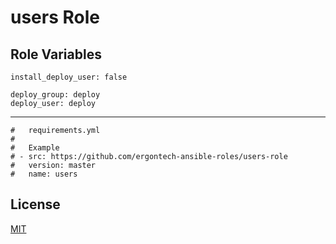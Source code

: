 users Role
=========


Role Variables
--------------

```
install_deploy_user: false

deploy_group: deploy
deploy_user: deploy
```

----------------

```
#   requirements.yml
#
#   Example
# - src: https://github.com/ergontech-ansible-roles/users-role
#   version: master
#   name: users
```

License
-------

[MIT](LICENSE)